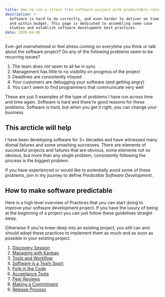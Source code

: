 ```yaml
---
title: How to run a stress free software project with predictable results
description: > 
  Software is hard to do correctly, and even harder to deliver on time
  and within budget. This page is dedicated to assembling some case
  studies and establish software development best practices.
date: 2020-04-05
---
```


Ever get overwhelmed or feel stress coming on everytime you think or
talk about the software project?  Do any of the following problems
seem to be recurring issues?

1. The team does not seem to all be in sync
2. Management has little to no visibility on progress of the project
3. Deadlines are consistently missed
4. Your customers are debugging your software (and getting angry)
5. You can't seem to find programmers that communicate very well

These are just 5 examples of the type of problems I have run across
time and time again. Software is hard and there're good reasons for
these problems. Software is hard, but when you get it right, you
can change your business.

## This arcticle will help

I have been developing software for 3+ decades and have witnessed many
dismal failures and some smashing successes. There are elements of
successful projects and failures that are obvious, some elements not so 
obvious, but more than any single problem, consistently following the 
process is the biggest problem. 

If you have experienced or would like to potentially avoid some of
these problems, join in my journey to define _Predictible Software
Development_. 

## How to make software predictable

Here is a high level overview of Practices that you can start doing to
improve your software development project. If you have the luxury
of being at the beginning of a project you can just follow these
guidelines straight away.

Otherwise if you're knee-deep into an existing project, you still can
and should adopt these practices to implement them as much and as soon
as possible in your existing project.

1. [Discovery Session](/software/discovery-session)
2. [Managing with Kanban](/software/kanban)
4. [Tools and Workflow](/software/tools-and-workflow)
8. [Software is a Team Sport](/software/team-sport)
5. [Fork in the Code](/software/fork-in-the-code)
3. [Acceptance Tests](/software/acceptance-tests)
6. [Peer Reviews](/software/peer-reviews)
7. [Making a Commitment](software/making-a-commitment)
8. [Release Process](software/release-process)

